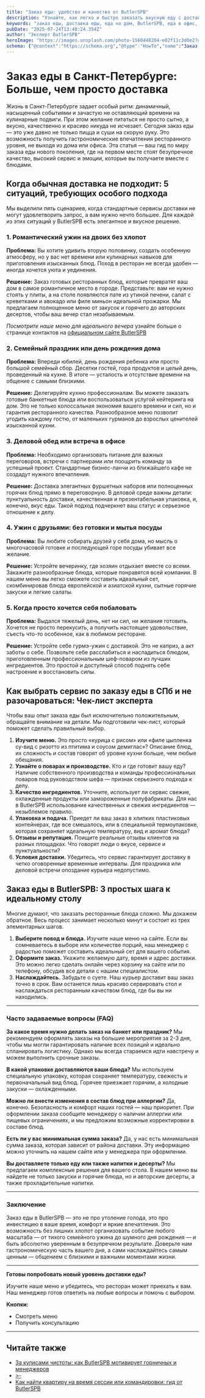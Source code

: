 ```yaml
---
title: "Заказ еды: удобство и качество от ButlerSPB"
description: "Узнайте, как легко и быстро заказать вкусную еду с доставкой на дом или в офис. ButlerSPB предлагает широкий выбор блюд, гарантию качества и быструю доставку."
keywords: "заказ еды, доставка еды, еда на дом, ButlerSPB, еда в офис, заказать еду онлайн, быстрая доставка"
pubDate: "2025-07-24T13:48:24.354Z"
author: "Эксперт ButlerSPB"
heroImage: "https://images.unsplash.com/photo-1560448204-e02f11c3d0e2?q=80&w=2070&auto=format&fit=crop"
schema: {"@context":"https://schema.org","@type":"HowTo","name":"Заказ еды: удобство и качество от ButlerSPB","description":"Узнайте, как легко и быстро заказать вкусную еду с доставкой на дом или в офис. ButlerSPB предлагает широкий выбор блюд, гарантию качества и быструю доставку.","image":{"@type":"ImageObject","url":"https://images.unsplash.com/photo-1560448204-e02f11c3d0e2?q=80&w=2070&auto=format&fit=crop"},"aggregateRating":{"@type":"AggregateRating","ratingValue":"4.8","reviewCount":896,"bestRating":"5","worstRating":"1"},"publisher":{"@type":"Organization","name":"Блог ButlerSPB","logo":{"@type":"ImageObject","url":"https://butlerspb-blog.netlify.app/favicon.ico"}},"mainEntityOfPage":{"@type":"WebPage","@id":"https://butlerspb-blog.netlify.app/blog/zakaz-edy/"}}
---
```

# Заказ еды в Санкт-Петербурге: Больше, чем просто доставка

Жизнь в Санкт-Петербурге задает особый ритм: динамичный, насыщенный событиями и зачастую не оставляющий времени на кулинарные подвиги. При этом желание питаться не просто сытно, а вкусно, качественно и красиво никуда не исчезает. Сегодня заказ еды — это уже давно не только пицца и суши на скорую руку. Это возможность получить гастрономические впечатления ресторанного уровня, не выходя из дома или офиса. Эта статья — ваш гид по миру заказа еды нового поколения, где на первом месте стоят безупречное качество, высокий сервис и эмоции, которые вы получаете вместе с блюдами.

## Когда обычная доставка не подходит: 5 ситуаций, требующих особого подхода

Мы выделили пять сценариев, когда стандартные сервисы доставки не могут удовлетворить запрос, а вам нужно нечто большее. Для каждой из этих ситуаций у ButlerSPB есть элегантное и вкусное решение.

### 1. Романтический ужин на двоих без хлопот

**Проблема:** Вы хотите удивить вторую половинку, создать особенную атмосферу, но у вас нет времени или кулинарных навыков для приготовления изысканных блюд. Поход в ресторан не всегда удобен — иногда хочется уюта и уединения.

**Решение:** Заказ готовых ресторанных блюд, которые превратят ваш дом в самое романтичное место в городе. Представьте: вам не нужно стоять у плиты, а на столе появляются пате из утиной печени, салат с креветками и авокадо или филе миньон идеальной прожарки. Мы предлагаем полноценное меню от закусок и горячего до авторских десертов, чтобы ваш вечер стал незабываемым.

*Посмотрите наше меню для идеального вечера* узнайте больше о странице контактов на <a href="https://butlerspb.ru/contacts" target="_blank" rel="nofollow">официальном сайте ButlerSPB</a>

### 2. Семейный праздник или день рождения дома

**Проблема:** Впереди юбилей, день рождения ребенка или просто большой семейный сбор. Десятки гостей, гора продуктов и целый день, проведенный на кухне. В итоге — усталость и отсутствие времени на общение с самыми близкими.

**Решение:** Делегируйте кухню профессионалам. Вы можете заказать готовые банкетные блюда или воспользоваться услугой кейтеринга на дом. Это не только колоссальная экономия вашего времени и сил, но и гарантия ресторанного качества. Разнообразное меню позволит угодить каждому гостю, от маленьких гурманов до взрослых ценителей изысканной кухни.

### 3. Деловой обед или встреча в офисе

**Проблема:** Необходимо организовать питание для важных переговоров, встречи с партнерами или поощрить команду за успешный проект. Стандартные бизнес-ланчи из ближайшего кафе не создадут нужного впечатления.

**Решение:** Доставка элегантных фуршетных наборов или полноценных горячих блюд прямо в переговорную. В деловой среде важны детали: пунктуальность доставки, качественная и презентабельная упаковка, и, конечно, вкус еды. Такой подход подчеркнет ваш статус и серьезное отношение к делу.

### 4. Ужин с друзьями: без готовки и мытья посуды

**Проблема:** Вы любите собирать друзей у себя дома, но мысль о многочасовой готовке и последующей горе посуды убивает все желание.

**Решение:** Устройте вечеринку, где хозяин отдыхает вместе со всеми. Закажите разнообразные блюда, которые понравятся всей компании. В нашем меню вы легко сможете составить идеальный сет, скомбинировав блюда европейской и азиатской кухни, сытные горячие закуски и легкие салаты.

### 5. Когда просто хочется себя побаловать

**Проблема:** Выдался тяжелый день, нет ни сил, ни желания готовить. Хочется не просто перекусить, а получить настоящее удовольствие, съесть что-то особенное, как в любимом ресторане.

**Решение:** Устройте себе гурмэ-ужин с доставкой. Это не каприз, а акт заботы о себе. Позвольте себе расслабиться и насладиться блюдом, приготовленным профессиональным шеф-поваром из лучших ингредиентов. Это простой и доступный способ поднять себе настроение и восстановить силы.

## Как выбрать сервис по заказу еды в СПб и не разочароваться: Чек-лист эксперта

Чтобы ваш опыт заказа еды был исключительно положительным, обращайте внимание на детали. Мы подготовили чек-лист, который поможет сделать правильный выбор.

1.  **Изучите меню.** Это просто «курица с рисом» или «филе цыпленка су-вид с ризотто из птитима и соусом демиглас»? Описание блюд, их сложность и состав говорят об уровне кухни больше, чем любые обещания.
2.  **Узнайте о поварах и производстве.** Кто и где готовит вашу еду? Наличие собственного производства и команды профессиональных поваров под руководством шефа — признак серьезного подхода к делу.
3.  **Качество ингредиентов.** Уточните, использует ли сервис свежие, охлажденные продукты или замороженные полуфабрикаты. Для нас в ButlerSPB использование качественных и свежих ингредиентов — незыблемое правило.
4.  **Упаковка и подача.** Приедет ли ваш заказ в хлипких пластиковых контейнерах, где все смешалось, или в специальной термоупаковке, которая сохраняет идеальную температуру, вид и аромат блюда?
5.  **Отзывы и репутация.** Поищите реальные отзывы клиентов на разных площадках. Что говорят люди о вкусе, сервисе и пунктуальности?
6.  **Условия доставки.** Убедитесь, что сервис гарантирует доставку в четко оговоренные временные интервалы. Для праздника или деловой встречи опоздание курьера недопустимо.

## Заказ еды в ButlerSPB: 3 простых шага к идеальному столу

Многие думают, что заказать ресторанные блюда сложно. Мы докажем обратное. Весь процесс занимает несколько минут и состоит из трех элементарных шагов.

1.  **Выберите повод и блюда.** Изучите наше меню на сайте. Если вы сомневаетесь в выборе или количестве порций, наш менеджер с радостью поможет составить идеальный сет для вашего события.
2.  **Оформите заказ.** Укажите желаемую дату, время и адрес доставки. Это можно легко сделать онлайн через корзину на сайте или по телефону, обсудив все детали с нашим специалистом.
3.  **Наслаждайтесь.** Забудьте о суете. Наш курьер доставит ваш заказ точно в срок. Вам останется лишь красиво сервировать стол и наслаждаться ресторанным качеством блюд, где бы вы ни находились.

***

### Часто задаваемые вопросы (FAQ)

**За какое время нужно делать заказ на банкет или праздник?**
Мы рекомендуем оформлять заказы на большие мероприятия за 2-3 дня, чтобы мы могли гарантировать наличие всех позиций и идеально спланировать логистику. Однако мы всегда стараемся идти навстречу и можем выполнить срочные заказы.

**В какой упаковке доставляются ваши блюда?**
Мы используем специальную упаковку, которая сохраняет температуру, свежесть и первоначальный вид блюд. Горячее приезжает горячим, а холодные закуски — охлажденными.

**Можно ли внести изменения в состав блюд при аллергии?**
Да, конечно. Безопасность и комфорт наших гостей — наш приоритет. При оформлении заказа сообщите менеджеру о наличии аллергии или пищевых ограничениях, и мы предложим возможные корректировки в составе блюд.

**Есть ли у вас минимальная сумма заказа?**
Да, у нас есть минимальная сумма заказа, которая зависит от района доставки. Эту информацию можно уточнить на нашем сайте или у менеджера при оформлении.

**Вы доставляете только еду или также напитки и десерты?**
Мы предлагаем комплексные решения для вашего стола. В нашем меню вы найдете не только закуски и горячие блюда, но и авторские десерты, а также прохладительные напитки.

***

### Заключение

Заказ еды в ButlerSPB — это не про утоление голода, это про инвестицию в ваше время, комфорт и яркие впечатления. Это возможность без лишних хлопот организовать событие любого масштаба — от тихого семейного ужина до шумного дня рождения — и быть абсолютно уверенным в безупречном результате. Доверьте нам гастрономическую часть вашего дня, а сами наслаждайтесь самым ценным — общением с близкими и важными моментами жизни.

***

**Готовы попробовать новый уровень доставки еды?**

Изучите наше меню и убедитесь, что ресторан может приехать к вам. Наш менеджер готов ответить на любые вопросы и помочь с выбором.

**Кнопки:**
*   Смотреть меню
*   Получить консультацию

---

## Читайте также

*   [За кулисами чистоты: как ButlerSPB мотивирует горничных и менеджеров](/blog/nasha-sistema-motivacii-dlya-gornichnyh-i-menedzherov/)
*   [>-](/blog/bezuprechnyy-servis-kotoryy-povyshaet-stoimost-vashey-nedvizhimosti/)
*   [Как найти квартиру на время сессии или командировки: гид от ButlerSPB](/blog/kak-nayti-kvartiru-na-vremya-sessii-ili-komandirovki/)

